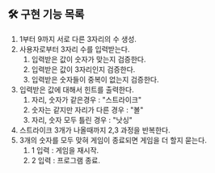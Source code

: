 ## 🛠 구현 기능 목록

1. 1부터 9까지 서로 다른 3자리의 수 생성. 
2. 사용자로부터 3자리 수를 입력받는다. 
   1. 입력받은 값이 숫자가 맞는지 검증한다.
   2. 입력받은 값이 3자리인지 검증한다. 
   3. 입력받은 숫자들이 중복이 없는지 검증한다.
3. 입력받은 값에 대해서 힌트를 출력한다.
   1. 자리, 숫자가 같은경우 : "스트라이크"
   2. 숫자는 같지만 자리가 다른 경우 : "볼"
   3. 자리, 숫자 모두 틀린 경우 : "낫싱"
4. 스트라이크 3개가 나올때까지 2,3 과정을 반복한다.
5. 3개의 숫자를 모두 맞혀 게임이 종료되면 게임을 더 할지 묻는다. 
   1. 1 입력 : 게임을 재시작. 
   2. 2 입력 : 프로그램 종료.
